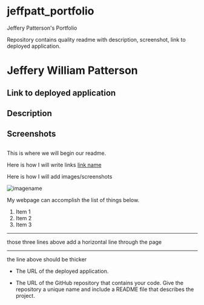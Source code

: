 # jeffpatt_portfolio
Jeffery Patterson's Portfolio

Repository contains quality readme with description, screenshot, link to deployed application.

# Jeffery William Patterson

## Link to deployed application

## Description

## Screenshots
##

This is where we will begin our readme.

Here is how I will write links [link name](targetURL "Link title")

Here is how I will add images/screenshots

![imagename](TargetUrl)

My webpage can accomplish the list of things below.
1. Item 1
2. Item 2
3. Item 3
---
those three lines above add a horizontal line through the page
***
the line above should be thicker

* The URL of the deployed application.

* The URL of the GitHub repository that contains your code. Give the repository a unique name and include a README file that describes the project.